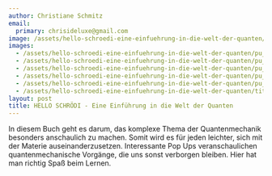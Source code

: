 ```yaml
---
author: Christiane Schmitz
email:
  primary: chrisideluxe@gmail.com
image: /assets/hello-schroedi-eine-einfuehrung-in-die-welt-der-quanten/pu_2_small-270x300.jpg
images: 
  - /assets/hello-schroedi-eine-einfuehrung-in-die-welt-der-quanten/pu_2_small.jpg
  - /assets/hello-schroedi-eine-einfuehrung-in-die-welt-der-quanten/pu_3_small.jpg
  - /assets/hello-schroedi-eine-einfuehrung-in-die-welt-der-quanten/pu_4_2_small.jpg
  - /assets/hello-schroedi-eine-einfuehrung-in-die-welt-der-quanten/pu_end_2_small.jpg
  - /assets/hello-schroedi-eine-einfuehrung-in-die-welt-der-quanten/pu_end_epilog_small.jpg
  - /assets/hello-schroedi-eine-einfuehrung-in-die-welt-der-quanten/titel1.jpg
layout: post
title: HELLO SCHRÖDI - Eine Einführung in die Welt der Quanten
---
```


In diesem Buch geht es darum, das komplexe Thema der Quantenmechanik besonders anschaulich zu machen. Somit wird es für jeden leichter, sich mit der Materie auseinanderzusetzen. Interessante Pop Ups veranschaulichen quantenmechanische Vorgänge, die uns sonst verborgen bleiben. Hier hat man richtig Spaß beim Lernen.
